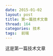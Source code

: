 ```yaml
---
date: 2015-01-02
layout: post
title: 第一篇技术文章
thread: 164
categories: 技术
tags:  前端
---
```


这是第一篇技术文章
